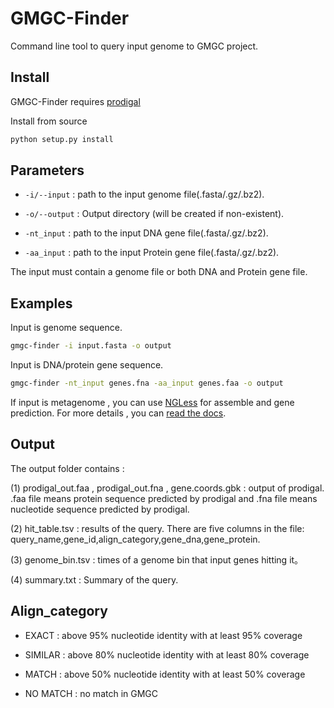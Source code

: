 # GMGC-Finder

Command line tool to query input genome to GMGC project. 



## Install

GMGC-Finder requires [prodigal](https://github.com/hyattpd/Prodigal)

Install from source

```bash
python setup.py install
```



## Parameters

* `-i/--input` : path to the input genome file(.fasta/.gz/.bz2).

* `-o/--output` : Output directory (will be created if non-existent).

* `-nt_input` : path to the input DNA gene file(.fasta/.gz/.bz2).

* `-aa_input` : path to the input Protein gene file(.fasta/.gz/.bz2).

The input must contain a genome file or both DNA and Protein gene file.

## Examples

Input is genome sequence.

```bash
gmgc-finder -i input.fasta -o output
```

Input is DNA/protein gene sequence.

```bash
gmgc-finder -nt_input genes.fna -aa_input genes.faa -o output
```

If input is metagenome , you can use [NGLess](https://github.com/ngless-toolkit/ngless) for assemble and gene prediction. For more details , you can [read the docs](https://gmgc-finder.readthedocs.io/en/latest/usage/).

## Output

The output folder contains :

(1) prodigal_out.faa , prodigal_out.fna , gene.coords.gbk :  output of prodigal.  .faa file means protein sequence predicted by prodigal and .fna file means nucleotide sequence predicted by prodigal.

(2) hit_table.tsv : results of the query. There are five columns in the file: query_name,gene_id,align_category,gene_dna,gene_protein.

(3) genome_bin.tsv : times of a genome bin that input genes hitting it。

(4) summary.txt : Summary of the query.



## Align_category

* EXACT : above 95% nucleotide identity with at least 95% coverage

* SIMILAR : above 80% nucleotide identity with at least 80% coverage

* MATCH : above 50% nucleotide identity with at least 50% coverage

* NO MATCH : no match in GMGC

